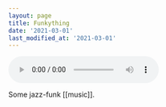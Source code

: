 ```yaml
---
layout: page
title: Funkything
date: '2021-03-01'
last_modified_at: '2021-03-01'
---
```


<audio controls="controls" src="/assets/audio/Funkything.mp3"></audio>

Some jazz-funk [[music]].
